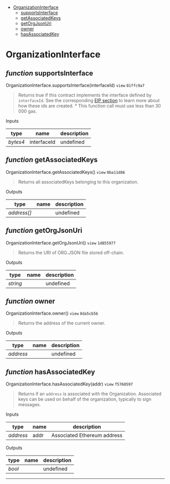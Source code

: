 * [OrganizationInterface](#organizationinterface)
  * [supportsInterface](#function-supportsinterface)
  * [getAssociatedKeys](#function-getassociatedkeys)
  * [getOrgJsonUri](#function-getorgjsonuri)
  * [owner](#function-owner)
  * [hasAssociatedKey](#function-hasassociatedkey)

# OrganizationInterface


## *function* supportsInterface

OrganizationInterface.supportsInterface(interfaceId) `view` `01ffc9a7`

> Returns true if this contract implements the interface defined by `interfaceId`. See the corresponding [EIP section](https://eips.ethereum.org/EIPS/eip-165#how-interfaces-are-identified) to learn more about how these ids are created.     * This function call must use less than 30 000 gas.

Inputs

| **type** | **name** | **description** |
|-|-|-|
| *bytes4* | interfaceId | undefined |


## *function* getAssociatedKeys

OrganizationInterface.getAssociatedKeys() `view` `0ba11d86`

> Returns all associatedKeys belonging to this organization.



Outputs

| **type** | **name** | **description** |
|-|-|-|
| *address[]* |  | undefined |

## *function* getOrgJsonUri

OrganizationInterface.getOrgJsonUri() `view` `1d855977`

> Returns the URI of ORG.JSON file stored off-chain.



Outputs

| **type** | **name** | **description** |
|-|-|-|
| *string* |  | undefined |

## *function* owner

OrganizationInterface.owner() `view` `8da5cb5b`

> Returns the address of the current owner.



Outputs

| **type** | **name** | **description** |
|-|-|-|
| *address* |  | undefined |

## *function* hasAssociatedKey

OrganizationInterface.hasAssociatedKey(addr) `view` `f5760597`

> Returns if an `address` is associated with the Organization. Associated keys can be used on behalf of the organization, typically to sign messages.

Inputs

| **type** | **name** | **description** |
|-|-|-|
| *address* | addr | Associated Ethereum address |

Outputs

| **type** | **name** | **description** |
|-|-|-|
| *bool* |  | undefined |

---